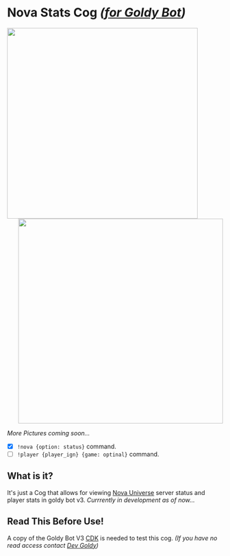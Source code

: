 # Nova Stats Cog *([for Goldy Bot](https://github.com/TGP-Projects/Goldy-Bot-V3))*
<img align="left" src="https://user-images.githubusercontent.com/66202304/132873075-c6cd9748-fced-47a5-b9e5-68f05540a9ea.PNG" width="445">
<p align="right">
 <img src="https://user-images.githubusercontent.com/66202304/132899709-c85f7300-c6ca-4433-9bed-e1f5fcb077b5.PNG" width="478">
</p>


*More Pictures coming soon...*

- [x] ``!nova {option: status}`` command.
- [ ] ``!player {player_ign} {game: optinal}`` command.

## What is it?
It's just a Cog that allows for viewing [Nova Universe](https://novauniverse.net/) server status and player stats in goldy bot v3. *Currrently in development as of now...*

## Read This Before Use!
A copy of the Goldy Bot V3 [CDK](https://github.com/TGP-Projects/Goldy-Bot-V3) is needed to test this cog. *(If you have no read access contact [Dev Goldy](https://github.com/THEGOLDENPRO))*
